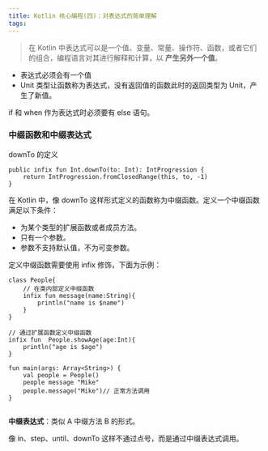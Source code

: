 ```yaml
---
title: Kotlin 核心编程(四)：对表达式的简单理解
tags:
---
```




> 在 Kotlin 中表达式可以是一个值、变量、常量、操作符、函数，或者它们的组合，编程语言对其进行解释和计算，以 **产生另外一个值**。


* 表达式必须会有一个值
* Unit 类型让函数称为表达式，没有返回值的函数此时的返回类型为 Unit，产生了新值。


if 和 when 作为表达式时必须要有 else 语句。



### 中缀函数和中缀表达式

downTo 的定义
```
public infix fun Int.downTo(to: Int): IntProgression {
    return IntProgression.fromClosedRange(this, to, -1)
}
```

在 Kotlin 中，像 downTo 这样形式定义的函数称为中缀函数。定义一个中缀函数满足以下条件：
* 为某个类型的扩展函数或者成员方法。
* 只有一个参数。
* 参数不支持默认值，不为可变参数。

定义中缀函数需要使用 infix 修饰，下面为示例：

```
class People{
    // 在类内部定义中缀函数
    infix fun message(name:String){
        println("name is $name")
    }
}

// 通过扩展函数定义中缀函数
infix fun  People.showAge(age:Int){
    println("age is $age")
}

fun main(args: Array<String>) {
    val people = People()
    people message "Mike"
    people.message("Mike")// 正常方法调用
}


```

**中缀表达式**：类似 A 中缀方法 B 的形式。

像 in、step、until、downTo 这样不通过点号，而是通过中缀表达式调用。




